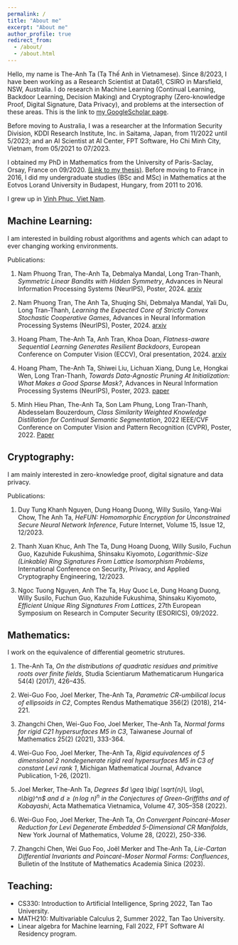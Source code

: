 ```yaml
---
permalink: /
title: "About me"
excerpt: "About me"
author_profile: true
redirect_from: 
  - /about/
  - /about.html
---
```


Hello, my name is The-Anh Ta (Tạ Thế Anh in Vietnamese). Since 8/2023, I have been working as a Research Scientist at Data61, CSIRO in Marsfield, NSW, Australia. I do research in Machine Learning (Continual Learning, Backdoor Learning, Decision Making) and Cryptography (Zero-knowledge Proof, Digital Signature, Data Privacy), and problems at the intersection of these areas. This is the link to [my GoogleScholar page](https://scholar.google.co.uk/citations?hl=en&user=1y0vv1wAAAAJ&view_op=list_works&sortby=pubdate). 

Before moving to Australia, I was a researcher at the Information Security Division, KDDI Research Institute, Inc. in Saitama, Japan, from 11/2022 until 5/2023; and an AI Scientist at AI Center, FPT Software, Ho Chi Minh City, Vietnam, from 05/2021 to 07/2023.

I obtained my PhD in Mathematics from the University of Paris-Saclay, Orsay, France on 09/2020. [(Link to my thesis)](https://www.theses.fr/2020UPASM007). 
Before moving to France in 2016, I did my undergraduate studies (BSc and MSc) in Mathematics at the Eotvos Lorand University in Budapest, Hungary, from 2011 to 2016. 

I grew up in [Vinh Phuc, Viet Nam](https://en.wikipedia.org/wiki/V%C4%A9nh_Ph%C3%BAc_province).

Machine Learning:
------
I am interested in building robust algorithms and agents which can adapt to ever changing working environments.

Publications:

1. Nam Phuong Tran, The-Anh Ta, Debmalya Mandal, Long Tran-Thanh, *Symmetric Linear Bandits with Hidden Symmetry*, Advances in Neural Information Processing Systems (NeurIPS), Poster, 2024. [arxiv](https://arxiv.org/abs/2405.13899)

1. Nam Phuong Tran, The Anh Ta, Shuqing Shi, Debmalya Mandal, Yali Du, Long Tran-Thanh, *Learning the Expected Core of Strictly Convex Stochastic Cooperative Games*,  Advances in Neural Information Processing Systems (NeurIPS), Poster, 2024. [arxiv](https://arxiv.org/abs/2402.07067)

1. Hoang Pham, The-Anh Ta, Anh Tran, Khoa Doan, *Flatness-aware Sequential Learning Generates Resilient Backdoors*, European Conference on Computer Vision (ECCV), Oral presentation, 2024. [arxiv](https://www.arxiv.org/abs/2407.14738)

1. Hoang Pham, The-Anh Ta, Shiwei Liu, Lichuan Xiang, Dung Le, Hongkai Wen, Long Tran-Thanh, *Towards Data-Agnostic Pruning At Initialization: What Makes a Good Sparse Mask?*, Advances in Neural Information Processing Systems (NeurIPS), Poster, 2023. [paper](https://openreview.net/forum?id=xdOoCWCYaY&referrer=%5Bthe%20profile%20of%20Hoang%20Pham%5D(%2Fprofile%3Fid%3D~Hoang_Pham2))
   
1. Minh Hieu Phan, The-Anh Ta, Son Lam Phung, Long Tran-Thanh, Abdesselam Bouzerdoum, *Class Similarity Weighted Knowledge Distillation for Continual Semantic Segmentation*, 2022 IEEE/CVF Conference on Computer Vision and Pattern Recognition (CVPR), Poster, 2022. [Paper](https://www.computer.org/csdl/proceedings-article/cvpr/2022/694600q6845/1H1naA5zDji)

Cryptography:
------
I am mainly interested in zero-knowledge proof, digital signature and data privacy.

Publications:

1. Duy Tung Khanh Nguyen, Dung Hoang Duong, Willy Susilo, Yang-Wai Chow, The Anh Ta, *HeFUN: Homomorphic Encryption for Unconstrained Secure Neural Network Inference*, Future Internet, Volume 15, Issue 12, 12/2023.

1. Thanh Xuan Khuc, Anh The Ta, Dung Hoang Duong, Willy Susilo, Fuchun Guo, Kazuhide Fukushima, Shinsaku Kiyomoto, *Logarithmic-Size (Linkable) Ring Signatures From Lattice Isomorphism Problems*, International Conference on Security, Privacy, and Applied Cryptography Engineering, 12/2023.

1. Ngoc Tuong Nguyen, Anh The Ta, Huy Quoc Le, Dung Hoang Duong, Willy Susilo, Fuchun Guo, Kazuhide Fukushima, Shinsaku Kiyomoto, *Efficient Unique Ring Signatures From Lattices*, 27th European Symposium on Research in Computer Security (ESORICS), 09/2022.







Mathematics:
------

I work on the equivalence of differential geometric strutures.

1. The-Anh Ta, *On the distributions of quadratic residues and primitive roots over finite fields*, Studia Scientiarum Mathematicarum Hungarica 54(4) (2017), 426–435.
    
1.  Wei-Guo Foo, Joel Merker, The-Anh Ta, *Parametric CR-umbilical locus of ellipsoids in C2*, Comptes Rendus Mathematique 356(2) (2018), 214-221.
    
1. Zhangchi Chen, Wei-Guo Foo, Joel Merker, The-Anh Ta, *Normal forms for rigid C21 hypersurfaces M5 in C3*, Taiwanese Journal of Mathematics 25(2) (2021), 333-364.
    
1. Wei-Guo Foo, Joel Merker, The-Anh Ta, *Rigid equivalences of 5 dimensional 2 nondegenerate rigid real hypersurfaces M5 in C3 of constant Levi rank 1*, Michigan Mathematical Journal, Advance Publication, 1-26, (2021).
    
1. Joel Merker, The-Anh Ta, *Degrees $d \geq \big( \sqrt{n}\, \log\, n\big)^n$ and $d \geq \big( n\, \log\, n\big)^n$ in the Conjectures of Green-Griffiths and of Kobayashi*, Acta Mathematica Vietnamica, Volume 47, 305–358 (2022).

1.  Wei-Guo Foo, Joel Merker, The-Anh Ta, *On Convergent Poincaré-Moser Reduction for Levi Degenerate Embedded 5-Dimensional CR Manifolds*, New York Journal of Mathematics, Volume 28, (2022), 250-336.

1. Zhangchi Chen, Wei Guo Foo, Joël Merker and The-Anh Ta, *Lie-Cartan Differential Invariants and Poincaré-Moser Normal Forms: Confluences*, Bulletin of the Institute of Mathematics Academia Sinica (2023).


Teaching:
------
- CS330: Introduction to Artificial Intelligence, Spring 2022, Tan Tao University.
- MATH210: Multivariable Calculus 2, Summer 2022, Tan Tao University.
- Linear algebra for Machine learning, Fall 2022, FPT Software AI Residency program.
